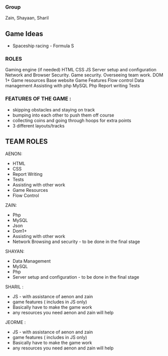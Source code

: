 ### Group

Zain, Shayaan, Sharil

## Game Ideas

- Spaceship racing - Formula S


### ROLES

Gaming engine (if needed)
HTML
CSS
JS
Server setup and configuration
Network and Browser Security.
Game security.
Overseeing team work.
DOM 1+
Game resources
Base website
Game Features
Flow control
Data management
Assisting with php
MySQL
Php
Report writing
Tests


### FEATURES OF THE GAME :

- skipping obstacles and staying on track
- bumping into each other to push them off course
- collecting coins and going through hoops for extra points
- 3 different layouts/tracks


## TEAM ROLES

AENON:
- HTML
- CSS
- Report Writing
- Tests
- Assisting with other work
- Game Resources
- Flow Control

ZAIN:
- Php
- MySQL
- Json
- Dom1+
- Assisting with other work
- Network Browsing and security - to be done in the final stage

SHAYAN:
- Data Management
- MySQL
- Php
- Server setup and configuration - to be done in the final stage

SHARIL :
- JS - with assistance of aenon and zain
- game features ( includes in JS only)
- Basically have to make the game work
- any resources you need aenon and zain will help


JEORME :
- JS - with assistance of aenon and zain
- game features ( includes in JS only)
- Basically have to make the game work
- any resources you need aenon and zain will help
